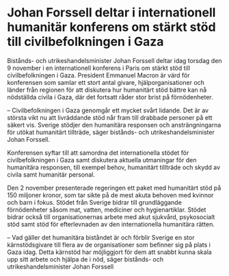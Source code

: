 # Johan Forssell deltar i internationell humanitär konferens om stärkt stöd till civilbefolkningen i Gaza

Bistånds- och utrikeshandelsminister Johan Forssell deltar idag torsdag den 9 november i en internationell konferens i Paris om stärkt stöd till civilbefolkningen i Gaza. President Emmanuel Macron är värd för konferensen som samlar ett stort antal givare, hjälporganisationer och länder från regionen för att diskutera hur humanitärt stöd bättre kan nå nödställda civila i Gaza, där det fortsatt råder stor brist på förnödenheter.

– Civilbefolkningen i Gaza genomgår ett mycket svårt lidande. Det är av största vikt nu att livräddande stöd når fram till drabbade personer på ett säkert vis. Sverige stödjer den humanitära responsen och ansträngningarna för utökat humanitärt tillträde, säger bistånds- och utrikeshandelsminister Johan Forssell.

Konferensen syftar till att samordna det internationella stödet för civilbefolkningen i Gaza samt diskutera aktuella utmaningar för den humanitära responsen, till exempel behov, humanitärt tillträde och skydd av civila samt humanitär personal.

Den 2 november presenterade regeringen ett paket med humanitärt stöd på 150 miljoner kronor, som tar sikte på de mest akuta behoven med kvinnor och barn i fokus. Stödet från Sverige bidrar till grundläggande förnödenheter såsom mat, vatten, mediciner och hygienartiklar. Stödet bidrar också till organisationernas arbete med akut sjukvård, psykosocialt stöd samt stöd för efterlevnaden av den internationella humanitära rätten.

– Vad gäller det humanitära biståndet är och förblir Sverige en stor kärnstödsgivare till flera av de organisationer som befinner sig på plats i Gaza idag. Detta kärnstöd har möjliggjort för dem att snabbt kunna skala upp sitt arbete och hjälpa de i nöd, säger bistånds- och utrikeshandelsminister Johan Forssell
